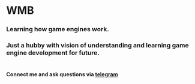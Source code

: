 # WMB

### Learning how game engines work.
### Just a hubby with vision of understanding and learning game engine development for future.
#
#### Connect me and ask questions via [telegram](https://t.me/MuhammadMNorouziPro)